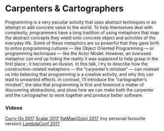 # Carpenters & Cartographers

Programming is a very peculiar activity that uses abstract techniques in an attempt to add concrete value to the world. To help themselves deal with complexity, programmers have a long tradition of using metaphors that map the abstract concepts they wield onto concrete object and activities of the everyday life. Some of these metaphors are so powerful that they gave birth to entire programming cultures — like Object Oriented Programming — or programming techniques — like the Actor Model. However, an overused metaphor can end up hiding the reality it was supposed to help grasp in the first place ; it becomes an illusion. In this talk, I try to describe how the construction-related metaphors — the “carpenter’s mindset” — can mislead us into believing that programming is a creative activity, and why this can lead to unwanted effects. In contrast, I’ll introduce the “cartographer’s mindset”, the idea that programming is first and foremost a matter of discovering abstractions, and show how we can make both the carpenter and the cartographer to work together and produce better software.

### Videos

[Curry On 2017](https://www.youtube.com/watch?v=TKOnD4UaZ_g)
[Scalar 2017](https://www.youtube.com/watch?v=_JOHRAgfL5Y)
[flatMap(Oslo) 2017](https://vimeo.com/216477087) (my personal favourite version)
[LambdaConf 2017](https://www.youtube.com/watch?v=23XlGqVgRVw)
